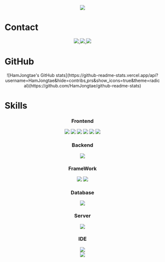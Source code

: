 <div align="center">
<img src="https://capsule-render.vercel.app/api?type=waving&color=00CC00&height=150&section=header&text=HamJongTae&fontSize=70&fontColor=FFFFFF" />
</div>
<div>
   <h1>Contact</h1> 
   <div align="center">
       <a href="mailto:hjt0530@gmail.com">
           <img src="https://img.shields.io/badge/Gmail-EA4335?style=for-the-badge&logo=Gmail&logoColor=white"> 
       </a>
       <a href="https://open.kakao.com/o/sX9ViNHg">
           <img src="https://img.shields.io/badge/KakaoTalk-FFCD00?style=for-the-badge&logoColor=black&logo=KakaoTalk"> 
       </a>
       <a href="https://www.instagram.com/h_whdxx">
           <img src="https://img.shields.io/badge/Instagram-E4405F?style=for-the-badge&logo=Instagram&logoColor=white"> 
       </a>
   </div>
</div>
<div>
   <h1>GitHub</h1> 
   <div align="center">
       ![HamJongtae's GitHub stats](https://github-readme-stats.vercel.app/api?username=HamJongtae&hide=contribs,prs&show_icons=true&theme=radical)(https://github.com/HamJongtae/github-readme-stats)
   </div>
</div>
<div>
  <h1>Skills</h1>
  <div align="center">
    <div>
    <h3>Frontend</h3>
      <img src="https://img.shields.io/badge/HTML5-E34F26?style=for-the-badge&logo=HTML5&logoColor=white">
      <img src="https://img.shields.io/badge/CSS3-1572B6?style=for-the-badge&logo=css3&logoColor=white">
      <img src="https://img.shields.io/badge/JavaScript-F7DF1E?style=for-the-badge&logo=javascript&logoColor=white">
      <img src="https://img.shields.io/badge/Jquery-0769AD?style=for-the-badge&logo=jquery&logoColor=white">
      <img src="https://img.shields.io/badge/Ajax-007396?style=for-the-badge&logo=Java&logoColor=white">
      <img src="https://img.shields.io/badge/Bootstrap-7952B3?style=for-the-badge&logo=bootstrap&logoColor=white">
    </div>
    <div>
      <h3>Backend</h3>
        <img src="https://img.shields.io/badge/Java-007396?style=for-the-badge&logo=OpenJDK&logoColor=white">
    </div>
    <div>
      <h3>FrameWork</h3>
        <img src="https://img.shields.io/badge/Spring-6DB33F?style=for-the-badge&logo=Spring&logoColor=white">
        <img src="https://img.shields.io/badge/Spring Boot-6DB33F?style=for-the-badge&logo=springboot&logoColor=white">
    </div>
    <div>
      <h3>Database</h3>
        <img src="https://img.shields.io/badge/Oracle-F80000?style=for-the-badge&logo=ORACLE&logoColor=white">
    </div>
   <div>
      <h3>Server</h3>
        <img src="https://img.shields.io/badge/apache tomcat-F8DC75?style=for-the-badge&logo=apachetomcat&logoColor=black">
    </div>
    <div>
      <h3>IDE</h3>
        <img src="https://img.shields.io/badge/Eclipse-2C2255?style=for-the-badge&logo=Eclipse%20IDE&logoColor=white">
    </div>
  </div>
</div>

<div align="center">
<img src="https://capsule-render.vercel.app/api?type=waving&color=00CC00&height=150&section=footer" />
</div>
